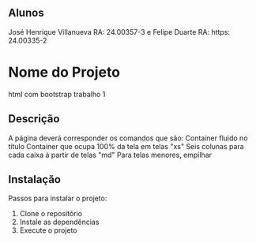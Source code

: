 ## Alunos
José Henrique Villanueva RA: 24.00357-3
e
Felipe Duarte RA: https: 24.00335-2

# Nome do Projeto
html com bootstrap trabalho 1
## Descrição
A página deverá corresponder os comandos que são:
Container fluido no título
Container que ocupa 100% da tela em telas "xs"
Seis colunas para cada caixa à partir de telas "md"
Para telas menores, empilhar

## Instalação
Passos para instalar o projeto:
1. Clone o repositório
2. Instale as dependências
3. Execute o projeto

